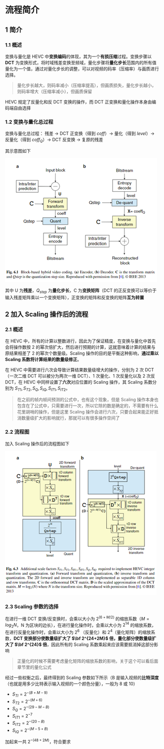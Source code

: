 # 流程简介

## 1 简介

### 1.1 概述

变换与量化是 HEVC 中**变换编码**的体现，其为一个**有损压缩**过程。变换步骤以 **DCT** 为变换形式，将时域残差变换至频域，量化步骤将**量化步长**范围内的所有值量化为一个值，通过对量化步长的调整，可以对视频的码率（压缩率）与画质进行选择。

> 量化步长越大，则码率减小（压缩率提高），但画质损失，量化步长越小，则码率增大（压缩率减小），但画质保留

HEVC 规定了反量化和反 DCT 变换的操作，而 DCT 正变换和量化操作本身由编码端自由选择

### 1.2 变换与量化总过程

变换与量化总过程： 残差 → DCT 正变换（得到 $coff$）→ 量化（得到 $level$）→ 反量化（得到 $coff_Q$）→ DCT 反变换 → 复原的残差

其示意图如下

![流程简介_7190705152](markdown_images/%E6%B5%81%E7%A8%8B%E7%AE%80%E4%BB%8B_7190705152.png)

其中 U 为**残差**，$Q_{step}$ 为**量化步长**，C 为**变换矩阵**（DCT 的正反变换可以等价于输入残差矩阵乘以一个变换矩阵），正变换的矩阵和反变换的矩阵**互为转置**

## 2 加入 Scaling 操作后的流程

### 2.1 概述

在 HEVC 中，所有的计算以整数进行，因此为了保证精度，在变换与量化中首先会将操作数按 2 的幂次倍扩大，然后进行预期的计算，这就意味着计算的结果与原结果相差了 2 的幂次个数量级。Scaling 操作的目的是平衡这种影响，**通过乘以 Scaling 系数将计算结果的数量级修正**。

在 HEVC 中需要进行六次会导致计算结果数量级增大的操作，分别为 2 次 DCT（一次二维 DCT 可以被分为两次一维 DCT）、1 次量化、1 次反量化以及 2 次反 DCT，在 HEVC 中同样设置了**六次**对应位置的 Scaling 操作，其 Scaling 系数分别为 $S_{T1},S_{T2},S_Q,S_{IQ},S_{IT1},S_{IT2}$。

> 在之前的帧内帧间预测的公式中，也有这个现象，但是 Scaling 操作本身也包含在了公式中，只需要进行一次，所以它除的数是确定的，不需要有什么花里胡哨的操作，但是这里 Scaling 操作会进行六次，只要合起来能正好抵消数量级扩大的影响就行，那就可以有很多操作空间了

### 2.2 流程图

加入 Scaling 操作后的流程图如下

![流程简介_9311176704](markdown_images/%E6%B5%81%E7%A8%8B%E7%AE%80%E4%BB%8B_9311176704.png)

### 2.3 Scaling 参数的选择

在进行一维 DCT 变换/反变换时，会乘以大小为 $2^{(6+M/2)}$ 的缩放系数（$M=log_2{N}$，N 为区块的边长），在进行量化操作时，会乘以大小为 $2^{14}$ 的缩放系数，在进行反量化操作时，会乘以大小为 $2^6$ （反量化）和 $2^4$（量化矩阵）的缩放系数，**DCT 变换部分使数量级扩大了 $\bf 2^{24+2M}$ 倍，量化部分使数量级扩大了 $\bf 2^{24}$ 倍**，因此所有的 Scaling 系数乘起来应该需要抵消掉这部分影响

> 正量化的时候不需要考虑量化矩阵的缩放系数的影响，关于这个可以看后面章节里的量化公式

经过一些权衡之后，最终得到的 Scaling 参数如下所示（B 是输入视频的**比特深度**（也就是用多少比特表示输入视频的一个颜色分量），一般为 8 或 10）

- $S_{TI}=2^{-(B+M-9)}$
- $S_{T2}=2^{-(M+6)}$
- $S_Q=2^{-(29-M-B)}$
- $S_{IT1}=2^{-7}$
- $S_{IT2}=2^{-(20-B)}$
- $S_{IQ}=2^{-(M-5+B)}$

加起来一共 $2^{-(48+2M)}$，符合要求